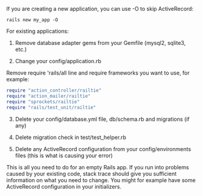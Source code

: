 If you are creating a new application, you can use -O to skip ActiveRecord:

`rails new my_app -O`

For existing applications:

1. Remove database adapter gems from your Gemfile (mysql2, sqlite3, etc.)

2. Change your config/application.rb

Remove require 'rails/all line and require frameworks you want to use, for example:
```ruby
require "action_controller/railtie"
require "action_mailer/railtie"
require "sprockets/railtie"
require "rails/test_unit/railtie"
```

3. Delete your config/database.yml file, db/schema.rb and migrations (if any)

4. Delete migration check in test/test_helper.rb

5. Delete any ActiveRecord configuration from your config/environments files (this is what is causing your error)

This is all you need to do for an empty Rails app. If you run into problems caused by your existing code, stack trace should give you sufficient information on what you need to change. You might for example have some ActiveRecord configuration in your initializers.